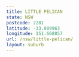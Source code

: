 ```yaml
---
title: LITTLE PELICAN
state: NSW
postcode: 2281
latitude: -33.089963
longitude: 151.668857
url: /nsw/little-pelican/
layout: suburb
---
```

